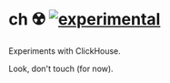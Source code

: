 # ch ☢️ [![experimental](https://img.shields.io/badge/-experimental-blueviolet)](https://go-faster.org/docs/projects/status#experimental)

Experiments with ClickHouse.

Look, don't touch (for now).
